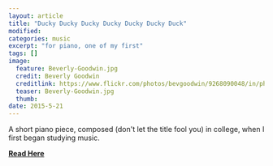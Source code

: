 ```yaml
---
layout: article
title: "Ducky Ducky Ducky Ducky Ducky Ducky Duck"
modified:
categories: music
excerpt: "for piano, one of my first"
tags: []
image:
  feature: Beverly-Goodwin.jpg
  credit: Beverly Goodwin
  creditlink: https://www.flickr.com/photos/bevgoodwin/9268090048/in/photolist-f7Zoh1-ecvje4-u1QwSB-apfDFk-qBr879-4nojPW-NQ86K-mfDMH9-56zWbm-2vFFhm-7AnVMH-9MvErG-5osdc4-fG1h2d-fgQMBG-fFHHrr-bDDjgb-smA23F-657zpF-4GqaK2-u1Z7bW-kQFst7-ba4ie8-rBvL1p-j81HtE-dbpAsj-76BfUb-5KQFcp-rR5E2L-uEkw8-iHK1XB-qWiK9j-76xnXv-qJvGak-cAYa9y-spqm1Z-eRGWLD-6BVHoi-rLoLfT-o5ASvb-cBWdN3-gi7t8Z-boBeHd-nreMWE-9wS3rh-rboDq-fFHEBB-4sEbZW-Lhu4w-5aNfs4
  teaser: Beverly-Goodwin.jpg
  thumb:
date: 2015-5-21
---
```

A short piano piece, composed (don't let the title fool you) in college, when I first began studying music.

[**Read Here**](https://drive.google.com/file/d/0ByNSDE0eceDFUkhzVVByazJoOHc/view?usp=sharing)
